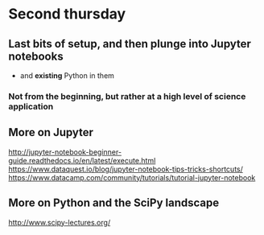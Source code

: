 # Second thursday

## Last bits of setup, and then plunge into Jupyter notebooks 
  - and **existing** Python in them
### Not from the beginning, but rather at a high level of science application

## More on Jupyter
http://jupyter-notebook-beginner-guide.readthedocs.io/en/latest/execute.html
https://www.dataquest.io/blog/jupyter-notebook-tips-tricks-shortcuts/
https://www.datacamp.com/community/tutorials/tutorial-jupyter-notebook

## More on Python and the SciPy landscape
http://www.scipy-lectures.org/

